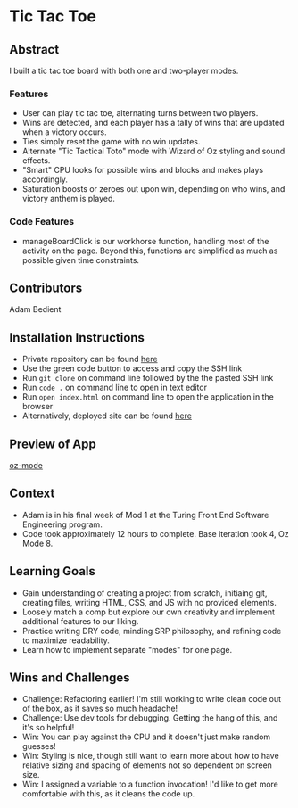 # Tic Tac Toe
## Abstract
I built a tic tac toe board with both one and two-player modes.
### Features
- User can play tic tac toe, alternating turns between two players.
- Wins are detected, and each player has a tally of wins that are updated when a victory occurs.
- Ties simply reset the game with no win updates.
- Alternate "Tic Tactical Toto" mode with Wizard of Oz styling and sound effects.
- "Smart" CPU looks for possible wins and blocks and makes plays accordingly.
- Saturation boosts or zeroes out upon win, depending on who wins, and victory anthem is played.
### Code Features
- manageBoardClick is our workhorse function, handling most of the activity on the page. Beyond this, functions are simplified as much as possible given time constraints.
## Contributors
Adam Bedient
## Installation Instructions
- Private repository can be found [here](https://github.com/cOdeBedient/tic-tac-toe)
- Use the green code button to access and copy the SSH link
- Run `git clone` on command line followed by the the pasted SSH link
- Run `code .` on command line to open in text editor
- Run `open index.html` on command line to open the application in the browser
- Alternatively, deployed site can be found [here](https://cOdeBedient.github.io/tic-tac-toe/)
## Preview of App
[oz-mode](https://github.com/cOdeBedient/tic-tac-toe/assets/144140381/6de5e410-7919-47e4-9571-0dca22efb750)
## Context
- Adam is in his final week of Mod 1 at the Turing Front End Software Engineering program.
- Code took approximately 12 hours to complete. Base iteration took 4, Oz Mode 8.
## Learning Goals
- Gain understanding of creating a project from scratch, initiaing git, creating files, writing HTML, CSS, and JS with no provided elements.
- Loosely match a comp but explore our own creativity and implement additional features to our liking.
- Practice writing DRY code, minding SRP philosophy, and refining code to maximize readability.
- Learn how to implement separate "modes" for one page.
## Wins and Challenges
- Challenge: Refactoring earlier! I'm still working to write clean code out of the box, as it saves so much headache!
- Challenge: Use dev tools for debugging. Getting the hang of this, and it's so helpful!
- Win: You can play against the CPU and it doesn't just make random guesses!
- Win: Styling is nice, though still want to learn more about how to have relative sizing and spacing of elements not so dependent on screen size.
- Win: I assigned a variable to a function invocation! I'd like to get more comfortable with this, as it cleans the code up.
